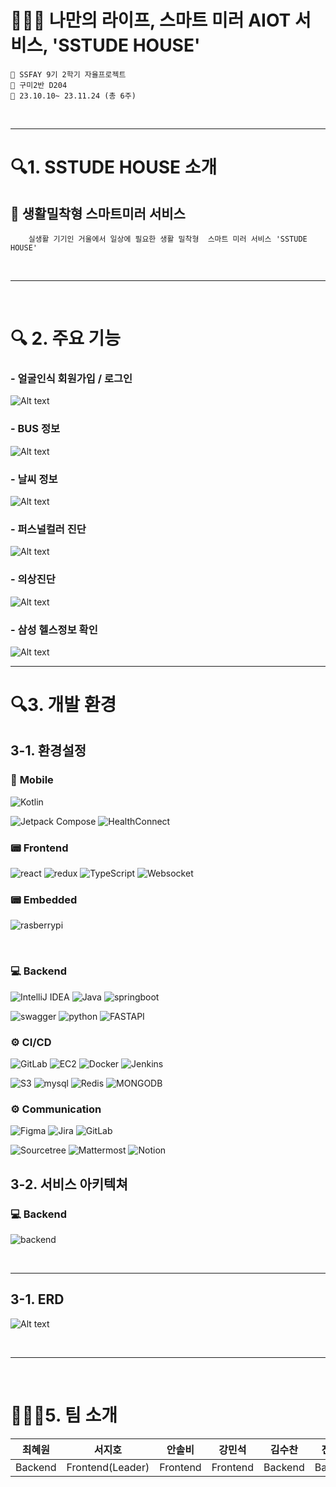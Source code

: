# 🏃‍♂️💄 나만의 라이프, 스마트 미러 AIOT 서비스, 'SSTUDE HOUSE' 



```
📢 SSFAY 9기 2학기 자율프로젝트
📢 구미2반 D204
📢 23.10.10~ 23.11.24 (총 6주)
```

<br/>

---

# 🔍1. SSTUDE HOUSE 소개

## **🔖 생활밀착형 스마트미러 서비스**

        실생활 기기인 거울에서 일상에 필요한 생활 밀착형  스마트 미러 서비스 'SSTUDE HOUSE'


<br/>

---

<br/>

# 🔍 2. 주요 기능

### - 얼굴인식 회원가입 / 로그인
  
  ![Alt text](./images/signUp_login.gif)

### - BUS 정보

  ![Alt text](./images/bus%20(1).gif)

### - 날씨 정보
  
  ![Alt text](./images/weather%20(1).gif)

### - 퍼스널컬러 진단
  
  ![Alt text](./images/personalColorDx.gif)

### - 의상진단
  
  ![Alt text](./images/clothesDx.gif)


### - 삼성 헬스정보 확인
  ![Alt text](./images/health.gif)



---

# 🔍3. 개발 환경

## 3-1. 환경설정

### 📱 **Mobile**
![Kotlin](https://img.shields.io/badge/kotlin-%237F52FF.svg?style=for-the-badge&logo=kotlin&logoColor=white)

![Jetpack Compose](https://img.shields.io/badge/Jetpack%20Compose-4285F4.svg?&style=for-the-badge&logo=Jetpack%20Compose&logoColor=white)
![HealthConnect](https://img.shields.io/badge/HealthConnect-4285F4?style=for-the-badge&logoColor=white)

### 📟 **Frontend**

![react](https://shields.io/badge/react-black?logo=react&style=for-the-badge)
![redux](https://img.shields.io/badge/redux-%237F52FF.svg?style=for-the-badge&logo=redux&logoColor=white)
![TypeScript](https://img.shields.io/badge/TypeScript-blue?style=for-the-badge&logo=typescript&logoColor=white)
![Websocket](https://img.shields.io/badge/Websocket-585858?style=for-the-badge&logoColor=white)

### 📟 **Embedded**

![rasberrypi](https://img.shields.io/badge/raspberrypi-%.svg?style=for-the-badge&logo=raspberrypi&logoColor=white)

<br/>

### 💻 **Backend**

![IntelliJ IDEA](https://img.shields.io/badge/IntelliJIDEA-000000.svg?style=for-the-badge&logo=intellij-idea&logoColor=white)
![Java](https://img.shields.io/badge/java-%23ED8B00.svg?style=for-the-badge&logo=openjdk&logoColor=white)
![springboot](https://img.shields.io/badge/springboot-6DB33F.svg?&style=for-the-badge&logo=springboot&logoColor=white)

![swagger](https://img.shields.io/badge/swagger-85EA2D.svg?&style=for-the-badge&logo=swagger&logoColor=white)
![python](https://img.shields.io/badge/Python-3776AB.svg?&style=for-the-badge&logo=Python&logoColor=white)
![FASTAPI](https://img.shields.io/badge/FastAPI-009688?style=for-the-badge&logo=FastAPI&logoColor=white)

### ⚙ **CI/CD**

![GitLab](https://img.shields.io/badge/gitlab-%23181717.svg?style=for-the-badge&logo=gitlab&logoColor=white)
![EC2](https://img.shields.io/badge/amazonec2-%23FF9900.svg?style=for-the-badge&logo=redis&logoColor=white)
![Docker](https://img.shields.io/badge/docker-%230db7ed.svg?style=for-the-badge&logo=docker&logoColor=white)
![Jenkins](https://img.shields.io/badge/jenkins-%232C5263.svg?style=for-the-badge&logo=jenkins&logoColor=white)

![S3](https://img.shields.io/badge/amazons3-%23569A31.svg?style=for-the-badge&logo=redis&logoColor=white)
![mysql](https://img.shields.io/badge/mysql-%234479A1.svg?style=for-the-badge&logo=redis&logoColor=white)
![Redis](https://img.shields.io/badge/redis-%23DD0031.svg?style=for-the-badge&logo=redis&logoColor=white)
![MONGODB](https://img.shields.io/badge/MongoDB-4EA94B?style=for-the-badge&logo=mongodb&logoColor=white)


### ⚙ **Communication**
![Figma](https://img.shields.io/badge/Figma-F24E1E?style=for-the-badge&logo=Figma&logoColor=white)
![Jira](https://img.shields.io/badge/Jira-0052CC?style=for-the-badge&logo=Jira&logoColor=white)
![GitLab](https://img.shields.io/badge/GitLab-FCA121?style=for-the-badge&logo=gitlab&logoColor=white)

![Sourcetree](https://img.shields.io/badge/Sourcetree-0052CC?style=for-the-badge&logo=Sourcetree&logoColor=white)
![Mattermost](https://img.shields.io/badge/Mattermost-0072C6?style=for-the-badge&logo=Mattermost&logoColor=white)
![Notion](https://img.shields.io/badge/Notion-000000?style=for-the-badge&logo=Notion&logoColor=white)



## 3-2. 서비스 아키텍쳐

### 💻 **Backend**

![backend](./images/image.png)



<br/>

---

## 3-1. ERD

  ![Alt text](./images/image-3.png)


<br/>

---

<br/>

# 👩‍👦‍👦5. 팀 소개


| 최혜원    | 서지호    | 안솔비 | 강민석   | 김수찬  | 전수림  |
| ------ | ------ | --- | ------ | ---------------------------------- | ------ |
| Backend | Frontend(Leader) | Frontend  | Frontend | Backend | Backend |                                                |


